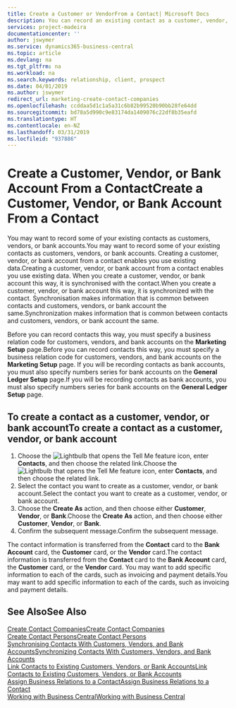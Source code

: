 ```yaml
---
title: Create a Customer or VendorFrom a Contact| Microsoft Docs
description: You can record an existing contact as a customer, vendor, or bank account using existing data and specifying a business relationship.
services: project-madeira
documentationcenter: ''
author: jswymer
ms.service: dynamics365-business-central
ms.topic: article
ms.devlang: na
ms.tgt_pltfrm: na
ms.workload: na
ms.search.keywords: relationship, client, prospect
ms.date: 04/01/2019
ms.author: jswymer
redirect_url: marketing-create-contact-companies
ms.openlocfilehash: ccddaa5d1c1a5a31c6b82b99520b90bb28fe64dd
ms.sourcegitcommit: bd78a5d990c9e83174da1409076c22df8b35eafd
ms.translationtype: HT
ms.contentlocale: en-NZ
ms.lasthandoff: 03/31/2019
ms.locfileid: "937886"
---
```

# <a name="create-a-customer-vendor-or-bank-account-from-a-contact"></a><span data-ttu-id="e9949-103">Create a Customer, Vendor, or Bank Account From a Contact</span><span class="sxs-lookup"><span data-stu-id="e9949-103">Create a Customer, Vendor, or Bank Account From a Contact</span></span>
<span data-ttu-id="e9949-104">You may want to record some of your existing contacts as customers, vendors, or bank accounts.</span><span class="sxs-lookup"><span data-stu-id="e9949-104">You may want to record some of your existing contacts as customers, vendors, or bank accounts.</span></span> <span data-ttu-id="e9949-105">Creating a customer, vendor, or bank account from a contact enables you use existing data.</span><span class="sxs-lookup"><span data-stu-id="e9949-105">Creating a customer, vendor, or bank account from a contact enables you use existing data.</span></span> <span data-ttu-id="e9949-106">When you create a customer, vendor, or bank account this way, it is synchronised with the contact.</span><span class="sxs-lookup"><span data-stu-id="e9949-106">When you create a customer, vendor, or bank account this way, it is synchronized with the contact.</span></span> <span data-ttu-id="e9949-107">Synchronisation makes information that is common between contacts and customers, vendors, or bank account the same.</span><span class="sxs-lookup"><span data-stu-id="e9949-107">Synchronization makes information that is common between contacts and customers, vendors, or bank account the same.</span></span>

<span data-ttu-id="e9949-108">Before you can record contacts this way, you must specify a business relation code for customers, vendors, and bank accounts on the **Marketing Setup** page.</span><span class="sxs-lookup"><span data-stu-id="e9949-108">Before you can record contacts this way, you must specify a business relation code for customers, vendors, and bank accounts on the **Marketing Setup** page.</span></span> <span data-ttu-id="e9949-109">If you will be recording contacts as bank accounts, you must also specify numbers series for bank accounts on the **General Ledger Setup** page.</span><span class="sxs-lookup"><span data-stu-id="e9949-109">If you will be recording contacts as bank accounts, you must also specify numbers series for bank accounts on the **General Ledger Setup** page.</span></span>

## <a name="to-create-a-contact-as-a-customer-vendor-or-bank-account"></a><span data-ttu-id="e9949-110">To create a contact as a customer, vendor, or bank account</span><span class="sxs-lookup"><span data-stu-id="e9949-110">To create a contact as a customer, vendor, or bank account</span></span>
1. <span data-ttu-id="e9949-111">Choose the ![Lightbulb that opens the Tell Me feature](media/ui-search/search_small.png "Tell me what you want to do") icon, enter **Contacts**, and then choose the related link.</span><span class="sxs-lookup"><span data-stu-id="e9949-111">Choose the ![Lightbulb that opens the Tell Me feature](media/ui-search/search_small.png "Tell me what you want to do") icon, enter **Contacts**, and then choose the related link.</span></span>
2. <span data-ttu-id="e9949-112">Select the contact you want to create as a customer, vendor, or bank account.</span><span class="sxs-lookup"><span data-stu-id="e9949-112">Select the contact you want to create as a customer, vendor, or bank account.</span></span>
3. <span data-ttu-id="e9949-113">Choose the **Create As** action, and then choose either **Customer**, **Vendor**, or **Bank**.</span><span class="sxs-lookup"><span data-stu-id="e9949-113">Choose the **Create As** action, and then choose either **Customer**, **Vendor**, or **Bank**.</span></span>
4. <span data-ttu-id="e9949-114">Confirm the subsequent message.</span><span class="sxs-lookup"><span data-stu-id="e9949-114">Confirm the subsequent message.</span></span>

<span data-ttu-id="e9949-115">The contact information is transferred from the **Contact** card to the **Bank Account** card, the **Customer** card, or the **Vendor** card.</span><span class="sxs-lookup"><span data-stu-id="e9949-115">The contact information is transferred from the **Contact** card to the **Bank Account** card, the **Customer** card, or the **Vendor** card.</span></span> <span data-ttu-id="e9949-116">You may want to add specific information to each of the cards, such as invoicing and payment details.</span><span class="sxs-lookup"><span data-stu-id="e9949-116">You may want to add specific information to each of the cards, such as invoicing and payment details.</span></span>

## <a name="see-also"></a><span data-ttu-id="e9949-117">See Also</span><span class="sxs-lookup"><span data-stu-id="e9949-117">See Also</span></span>
[<span data-ttu-id="e9949-118">Create Contact Companies</span><span class="sxs-lookup"><span data-stu-id="e9949-118">Create Contact Companies</span></span>](marketing-create-contact-companies.md)  
[<span data-ttu-id="e9949-119">Create Contact Persons</span><span class="sxs-lookup"><span data-stu-id="e9949-119">Create Contact Persons</span></span>](marketing-create-contact-persons.md)  
[<span data-ttu-id="e9949-120">Synchronising Contacts With Customers, Vendors, and Bank Accounts</span><span class="sxs-lookup"><span data-stu-id="e9949-120">Synchronizing Contacts With Customers, Vendors, and Bank Accounts</span></span>](marketing-synchronize-contacts-customers-vendors-bank-accounts.md)  
[<span data-ttu-id="e9949-121">Link Contacts to Existing Customers, Vendors, or Bank Accounts</span><span class="sxs-lookup"><span data-stu-id="e9949-121">Link Contacts to Existing Customers, Vendors, or Bank Accounts</span></span>](marketing-how-link-contact.md)  
[<span data-ttu-id="e9949-122">Assign Business Relations to a Contact</span><span class="sxs-lookup"><span data-stu-id="e9949-122">Assign Business Relations to a Contact</span></span>](marketing-business-relations.md#AssignBusRelContact)  
[<span data-ttu-id="e9949-123">Working with Business Central</span><span class="sxs-lookup"><span data-stu-id="e9949-123">Working with Business Central</span></span>](ui-work-product.md)
